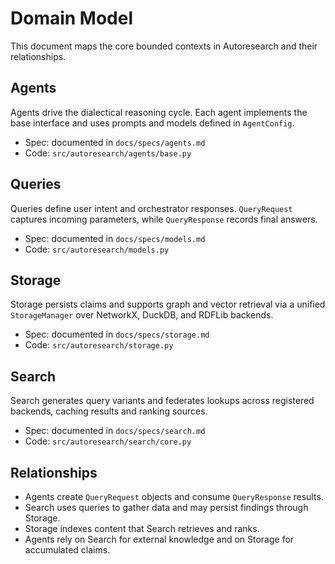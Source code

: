 # Domain Model

This document maps the core bounded contexts in Autoresearch and their
relationships.

## Agents

Agents drive the dialectical reasoning cycle. Each agent implements the base
interface and uses prompts and models defined in `AgentConfig`.

- Spec: documented in `docs/specs/agents.md`
- Code: `src/autoresearch/agents/base.py`

## Queries

Queries define user intent and orchestrator responses. `QueryRequest` captures
incoming parameters, while `QueryResponse` records final answers.

- Spec: documented in `docs/specs/models.md`
- Code: `src/autoresearch/models.py`

## Storage

Storage persists claims and supports graph and vector retrieval via a unified
`StorageManager` over NetworkX, DuckDB, and RDFLib backends.

- Spec: documented in `docs/specs/storage.md`
- Code: `src/autoresearch/storage.py`

## Search

Search generates query variants and federates lookups across registered
backends, caching results and ranking sources.

- Spec: documented in `docs/specs/search.md`
- Code: `src/autoresearch/search/core.py`

## Relationships

- Agents create `QueryRequest` objects and consume `QueryResponse` results.
- Search uses queries to gather data and may persist findings through Storage.
- Storage indexes content that Search retrieves and ranks.
- Agents rely on Search for external knowledge and on Storage for accumulated
  claims.

